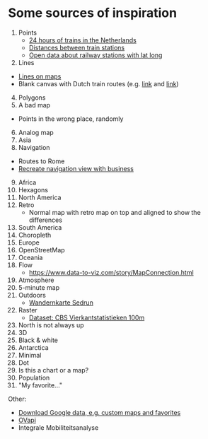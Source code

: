 # Some sources of inspiration

1. Points
   - [24 hours of trains in the Netherlands](https://www.reddit.com/r/dataisbeautiful/comments/s7jlbt/oc_24_hours_of_trains_in_the_netherlands/)
   - [Distances between train stations](https://www.rijdendetreinen.nl/en/open-data/station-distances#description)
   - [Open data about railway stations with lat long](https://www.rijdendetreinen.nl/en/open-data/stations)
3. Lines
  - [Lines on maps](https://plotly.com/python/lines-on-maps/)
  - Blank canvas with Dutch train routes (e.g. [link](https://towardsdatascience.com/visualization-of-crowdedness-for-dutch-trains-with-kepler-f55057a3ba24) and [link](https://encrypted-tbn0.gstatic.com/images?q=tbn:ANd9GcTUQ7umanWAk9B7NOv4U-vOuyb1RPQ4niZmFCwdXUPv12gQHGEDfXdY-Q4eokrelFwMdyE&usqp=CAU))
4. Polygons
5. A bad map
  - Points in the wrong place, randomly
6. Analog map
7. Asia
8. Navigation
  - Routes to Rome
  - [Recreate navigation view with business](https://github.com/lucavh/30-day-map-challenge-2023/assets/16901254/b36a5a6c-7ed7-43b2-a898-9c8c6c8b09e4)
9. Africa
10. Hexagons
11. North America
12. Retro
    - Normal map with retro map on top and aligned to show the differences
13. South America
14. Choropleth
15. Europe
16. OpenStreetMap
17. Oceania
18. Flow
    - https://www.data-to-viz.com/story/MapConnection.html
19. Atmosphere
20. 5-minute map
21. Outdoors
    - [Wandernkarte Sedrun](https://panoramakarte.com/images/sampledata/bilder/andermatt/Andermatt-Sedrun-Disentis-Summer-Panorama.jpg)
22. Raster
    - [Dataset: CBS Vierkantstatistieken 100m](https://www.pdok.nl/introductie/-/article/cbs-vierkantstatistieken-100m)
23. North is not always up
24. 3D
25. Black & white
26. Antarctica
27. Minimal
28. Dot
29. Is this a chart or a map?
39. Population
30. "My favorite..."

Other:
- [Download Google data, e.g. custom maps and favorites](https://takeout.google.com/)
- [OVapi](http://gtfs.ovapi.nl/openov-nl/)
- Integrale Mobiliteitsanalyse
